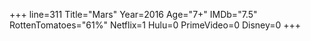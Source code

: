 +++
line=311
Title="Mars"
Year=2016
Age="7+"
IMDb="7.5"
RottenTomatoes="61%"
Netflix=1
Hulu=0
PrimeVideo=0
Disney=0
+++

